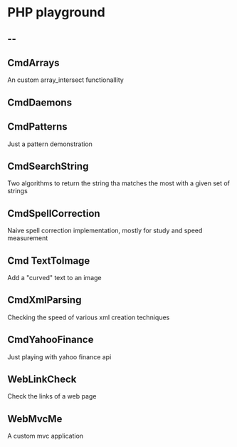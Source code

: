# PHP playground

--
--


## CmdArrays

An custom array_intersect functionallity

## CmdDaemons

## CmdPatterns

Just a pattern demonstration

## CmdSearchString

Two algorithms to return the string tha matches the most with a given set of strings

## CmdSpellCorrection

Naive spell correction implementation, mostly for study and speed measurement

## Cmd TextToImage

Add a "curved" text to an image

## CmdXmlParsing

Checking the speed of various xml creation techniques

## CmdYahooFinance

Just playing with yahoo finance api

## WebLinkCheck

Check the links of a web page

## WebMvcMe

A custom mvc application